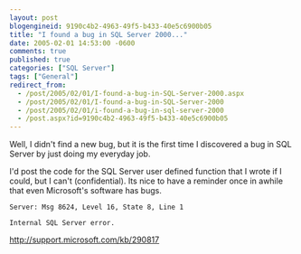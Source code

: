 ```yaml
---
layout: post
blogengineid: 9190c4b2-4963-49f5-b433-40e5c6900b05
title: "I found a bug in SQL Server 2000..."
date: 2005-02-01 14:53:00 -0600
comments: true
published: true
categories: ["SQL Server"]
tags: ["General"]
redirect_from: 
  - /post/2005/02/01/I-found-a-bug-in-SQL-Server-2000.aspx
  - /post/2005/02/01/I-found-a-bug-in-SQL-Server-2000
  - /post/2005/02/01/i-found-a-bug-in-sql-server-2000
  - /post.aspx?id=9190c4b2-4963-49f5-b433-40e5c6900b05
---
```


Well, I didn't find a new bug, but it is the first time I discovered a bug in SQL Server by just doing my everyday job.

I'd post the code for the SQL Server user defined function that I wrote if I could, but I can't (confidential). Its nice to have a reminder once in awhile that even Microsoft's software has bugs.

```
Server: Msg 8624, Level 16, State 8, Line 1

Internal SQL Server error.
```

<a href="http://support.microsoft.com/kb/290817">http://support.microsoft.com/kb/290817</a>
